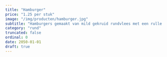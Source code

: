 ```yaml
---
title: "Hamburger"
price: "1.25 per stuk"
image: "/img/producten/hamburger.jpg"
subtitle: "Hamburgers gemaakt van mild gekruid rundvlees met een rulle structuur. Een smakelijk stukje vlees voor bij de Hollandse maaltijd en een topper op een broodje met sla, tomaat en ui."
category: "rund"
truncated: false
ordinal: 0
date: 2050-01-01
draft: true
---
```

